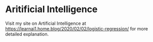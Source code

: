 # Aritificial Intelligence
Visit my site on Artificial Intelligence at https://learnai1.home.blog/2020/02/02/logistic-regression/ for more detailed explanation.
